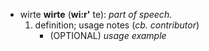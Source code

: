 + <span class="hylian_kas">wirte</span> **wirte** (**wi:r'** te): _part of speech._
	1. definition; usage notes (_cb. contributor_)
		+ (OPTIONAL) _usage example_
